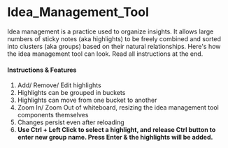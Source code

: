 # Idea_Management_Tool
Idea management is a practice used to organize insights. It allows large numbers of sticky notes (aka highlights) to be freely combined and sorted into clusters (aka groups) based on their natural relationships. Here's how the idea management tool can look. Read all instructions at the end.

#### Instructions & Features
  1. Add/ Remove/ Edit highlights
  2. Highlights can be grouped in buckets
  3. Highlights can move from one bucket to another
  4. Zoom In/ Zoom Out of whiteboard, resizing the idea management tool components themselves
  5. Changes persist even after reloading
  6. <b> Use Ctrl + Left Click to select a highlight, and release Ctrl button to enter new group name. Press Enter & the highlights will be added. </b>